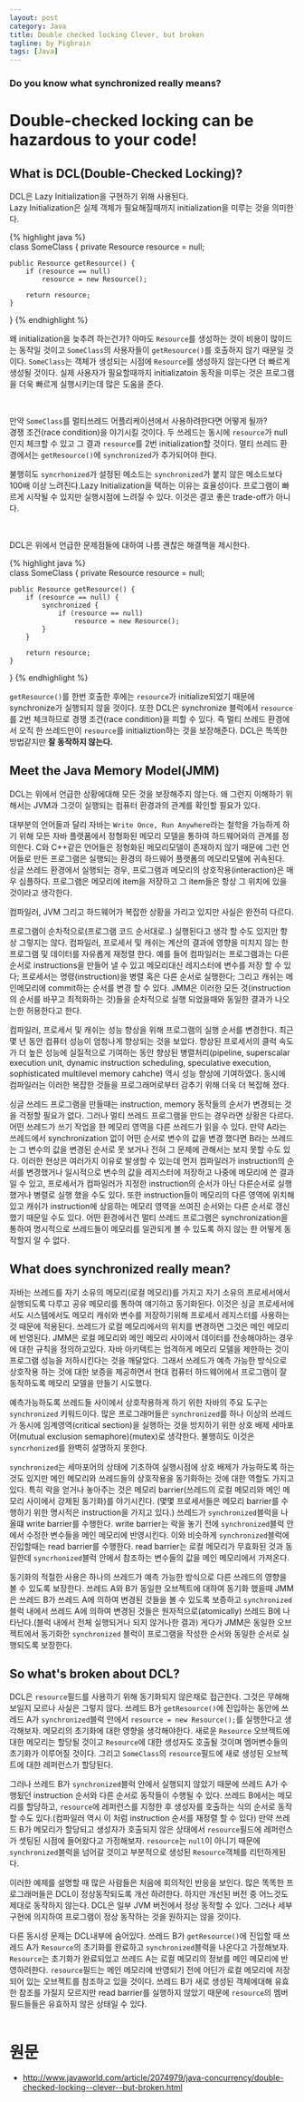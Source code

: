 ```yaml
---
layout: post
category: Java
title: Double checked locking Clever, but broken  
tagline: by Pigbrain
tags: [Java]
---
```


<!--more-->
  
### Do you know what synchronized really means?
  
# Double-checked locking can be hazardous to your code!  
  
## What is DCL(Double-Checked Locking)?  
DCL은 Lazy Initialization을 구현하기 위해 사용된다.  
Lazy Initialization은 실제 객체가 필요해질때까지 initialization을 미루는 것을 의미한다.  
  
{% highlight java %}  
class SomeClass {
	private Resource resource = null;

	public Resource getResource() {
		if (resource == null)
			resource = new Resource();

		return resource;
	}
}
{% endhighlight %}  
  
왜 initialization을 늦추려 하는건가? 아마도 `Resource`를 생성하는 것이 비용이 많이드는 동작일 것이고  `SomeClass`의 사용자들이 `getResource()`를 호출하지 않기 때문일 것이다. `SomeClass`는 객체가 생성되는 시점에 `Resource`를 생성하지 않는다면 더 빠르게 생성될 것이다. 실제 사용자가 필요할때까지 initializatoin 동작을 미루는 것은 프로그램을 더욱 빠르게 실행시키는데 많은 도움을 준다.  
  
<br>  
  
만약 `SomeClass`를 멀티쓰레드 어플리케이션에서 사용하려한다면 어떻게 될까?  
경쟁 조건(race condition)을 야기시킬 것이다. 두 쓰레드는 동시에 `resource`가 null인지 체크할 수 있고 그 결과 `resource`를 2번 initialization할 것이다. 멀티 쓰레드 환경에서는 `getResource()`에 `synchronized`가 추가되어야 한다.  
  
불행히도 `syncrhonized`가 설정된 메소드는 `synchronized`가 붙지 않은 메소드보다 100배 이상 느려진다.Lazy Initialization을 택하는 이유는 효율성이다. 프로그램이 빠르게 시작될 수 있지만 실행시점에 느려질 수 있다. 이것은 결코 좋은 trade-off가 아니다.  
  
<br>  
  
DCL은 위에서 언급한 문제점들에 대하여 나름 괜찮은 해결책을 제시한다.  
  
{% highlight java %}  
class SomeClass {
	private Resource resource = null;

	public Resource getResource() {
		if (resource == null) {
			synchronized {
				if (resource == null) 
					resource = new Resource();
			}
		}

		return resource;
	}
}
{% endhighlight %}  
  
`getResource()`를 한번 호출한 후에는 `resource`가 initialize되었기 때문에 synchronize가 실행되지 않을 것이다. 또한 DCL은 synchronize 블럭에서 `resource`를 2번 체크하므로 경쟁 조건(race condition)을 피할 수 있다. 즉 멀티 쓰레드 환경에서 오직 한 쓰레드만이 `resource`를 initializtion하는 것을 보장해준다. DCL은 똑똑한 방법같지만 **잘 동작하지 않는다.**  
  
## Meet the Java Memory Model(JMM)  
DCL는 위에서 언급한 상황에대해 모든 것을 보장해주지 않는다. 왜 그런지 이해하기 위해서는 JVM과 그것이 실행되는 컴퓨터 환경과의 관계를 확인할 필요가 있다.  
  
대부분의 언어들과 달리 자바는 `Write Once, Run Anywhere`라는 철학을 가능하게 하기 위해 모든 자바 플랫폼에서 정형화된 메모리 모델을 통하여 하드웨어와의 관계를 정의한다. C와 C++같은 언어들은 정형화된 메모리모델이 존재하지 않기 때문에 그런 언어들로 만든 프로그램은 실행되는 환경의 하드웨어 플랫폼의 메모리모델에 귀속된다.    
싱글 쓰레드 환경에서 실행되는 경우, 프로그램과 메모리의 상호작용(interaction)은 매우 심플하다. 프로그램은 메모리에 item을 저장하고 그 item들은 항상 그 위치에 있을 것이라고 생각한다.  

컴파일러, JVM 그리고 하드웨어가 복잡한 상황을 가리고 있지만 사실은 완전히 다르다.  
  
프로그램이 순차적으로(프로그램 코드 순서대로..) 실행된다고 생각 할 수도 있지만 항상 그렇지는 않다. 컴파일러, 프로세서 및 캐쉬는 계산의 결과에 영향을 미치지 않는 한 프로그램 및 데이터를 자유롭게 재정렬 한다. 예를 들어 컴파일러는 프로그램과는 다른 순서로 instructions을 만들어 낼 수 있고 메모리대신 레지스터에 변수를 저장 할 수 있다; 프로세서는 명령(instruction)을 병렬 혹은 다른 순서로 실행한다; 그리고 캐쉬는 메인메모리에 commit하는 순서를 변경 할 수 있다. JMM은 이러한 모든 것(instruction의 순서를 바꾸고 최적화하는 것)들을 순차적으로 실행 되었을때와 동일한 결과가 나오는한 허용한다고 한다.   
  
컴파일러, 프로세서 및 캐쉬는 성능 향상을 위해 프로그램의 실행 순서를 변경한다. 최근 몇 년 동안 컴퓨터 성능이 엄청나게 향상되는 것을 보았다. 향상된 프로세서의 클럭 속도가 더 높은 성능에 실질적으로 기여하는 동안 향상된 병렬처리(pipeline, superscalar execution unit, dynamic instruction scheduling, speculative execution, sophisticated multilevel memory cahche) 역시 성능 향상에 기여하였다. 동시에 컴파일러는 이러한 복잡한 것들을 프로그래머로부터 감추기 위해 더욱 더 복잡해 졌다. 
  
싱글 쓰레드 프로그램을 만들때는 instruction, memory 동작들의 순서가 변경되는 것을 걱정할 필요가 없다. 그러나 멀티 쓰레드 프로그램을 만드는 경우라면 상황은 다르다. 어떤 쓰레드가 쓰기 작업을 한 메모리 영역을 다른 쓰레드가 읽을 수 있다. 만약 A라는 쓰레드에서 synchronization 없이 어떤 순서로 변수의 값을 변경 했다면 B라는 쓰레드는 그 변수의 값을 변경된 순서로 못 보거나 전혀 그 문제에 관해서는 보지 못할 수도 있다. 이러한 현상은 여러가지 이유로 발생할 수 있는데 먼저 컴파일러가 instruction의 순서를 변경했거나 일시적으로 변수의 값을 레지스터에 저장하고 나중에 메모리에 쓴 결과일 수 있고, 프로세서가 컴파일러가 지정한 instruction의 순서가 아닌 다른순서로 실행 했거나 병렬로 실행 했을 수도 있다. 또한 instruction들이 메모리의 다른 영역에 위치해있고 캐쉬가 instruction에 상응하는 메모리 영역을  쓰여진 순서와는 다른 순서로 갱신했기 때문일 수도 있다. 어떤 환경에서건 멀티 쓰레드 프로그램은 synchronization을 통하여 명시적으로 쓰레드들이 메모리를 일관되게 볼 수 있도록 하지 않는 한 어떻게 동작할지 알 수 없다.  
  
  
## What does synchronized really mean?  
자바는 쓰레드를 자기 소유의 메모리(로컬 메모리)를 가지고 자기 소유의 프로세서에서 실행되도록 다루고 공유 메모리를 통하여 얘기하고 동기화된다. 이것은 싱글 프로세서에서도 시스템에서도 메모리 캐쉬와 변수를 저장하기위해 프로세서 레지스터를 사용하는 것 때문에 적용된다. 쓰레드가 로컬 메모리에서의 위치를 변경하면 그것은 메인 메모리에 반영된다. JMM은 로컬 메모리와 메인 메모리 사이에서 데이터를 전송해야하는 경우에 대한 규칙을 정의하고있다. 자바 아키텍트는 엄격하게 메모리 모델을 제한하는 것이 프로그램 성능을 저하시킨다는 것을 깨달았다. 그래서 쓰레드가 예측 가능한 방식으로 상호작용 하는 것에 대한 보증을 제공하면서 현대 컴퓨터 하드웨어에서 프로그램이 잘 동작하도록 메모리 모델을 만들기 시도했다.
  
예측가능하도록 쓰레드들 사이에서 상호작용하게 하기 위한 자바의 주요 도구는 `synchronized` 키워드이다. 많은 프로그래머들은 `synchronized`를 하나 이상의 쓰레드가 동시에 임계영역(critical section)을 실행하는 것을 방지하기 위한 상호 배제 세마포어(mutual exclusion semaphore)(mutex)로 생각한다. 불행히도 이것은 `syncrhonized`를 완벽히 설명하지 못한다. 
  
`synchronized`는 세마포어의 상태에 기초하여 실행시점에 상호 배제가 가능하도록 하는 것도 있지만 메인 메모리와 쓰레드들의 상호작용을 동기화하는 것에 대한 역할도 가지고 있다. 특히 락을 얻거나 놓아주는 것은 메모리 barrier(쓰레드의 로컬 메모리와 메인 메모리 사이에서 강제된 동기화)를 야기시킨다. (몇몇 프로세서들은 메모리 barrier를 수행하기 위한 명시적은 instruction을 가지고 있다.) 쓰레드가 `synchronized`블럭을 나올떄 write barrier를 수행한다. write barrier는 락을 놓기 전에 `synchronized`블럭 안에서 수정한 변수들을 메인 메모리에 반영시킨다. 이와 비슷하게 `synchronized`블럭에 진입할때는 read barrier를 수행한다. read barrier는 로컬 메모리가 무효화된 것과 동일한데 `syncrhonized`블럭 안에서 참조하는 변수들의 값을 메인 메모리에서 가져온다.
  
  
동기화의 적절한 사용은 하나의 쓰레드가 예측 가능한 방식으로 다른 쓰레드의 영향을 볼 수 있도록 보장한다. 쓰레드 A와 B가 동일한 오브젝트에 대하여 동기화 했을때 JMM은 쓰레드 B가 쓰레드 A에 의하여 변경된 것들을 볼 수 있도록 보증하고 `synchronized`블럭 내에서 쓰레드 A에 의하여 변경된 것들은 원자적으로(atomically) 쓰레드 B에 나타난다.(블럭 내에서 전체 실행되거나 되지 않거나한 결과) 게다가 JMM은 동일한 오브젝트에서 동기화한 `synchronized` 블럭이 프로그램을 작성한 순서와 동일한 순서로 실행되도록 보장한다.
  
  
## So what's broken about DCL?  
DCL은 `resource`필드를 사용하기 위해 동기화되지 않은채로 접근한다. 그것은 무해해 보일지 모르나 사실은 그렇지 않다. 쓰레드 B가 `getResource()`에 진입하는 동안에 쓰레드 A가 `synchronized`블럭 안에서 `resource = new Resource();`를 실행한다고 생각해보자. 메모리의 초기화에 대한 영향을 생각해야한다. 새로운 `Resource` 오브젝트에 대한 메모리는 할당될 것이고 `Resource`에 대한 생성자도 호출될 것이며 멤머변수들의 초기화가 이루어질 것이다. 그리고 `SomeClass`의 `resource`필드에 새로 생성된 오브젝트에 대한 레퍼런스가 할당된다.  
  
그러나 쓰레드 B가 `synchronized`블럭 안에서 실행되지 않았기 때문에 쓰레드 A가 수행됬던 instruction 순서와 다른 순서로 동작들이 수행될 수 있다. 쓰레드 B에서는 메모리를 할당하고, `resource`에 레퍼런스를 지정한 후 생성자를 호출하는 식의  순서로 동작할 수도 있다.(컴파일러 역시 이 처럼 instruction 순서를 재정렬 할 수 있다)  만약 쓰레드 B가 메모리가 할당되고 생성자가 호출되지 않은 상태에서 `resource`필드에 레퍼런스가 셋팅된 시점에 들어왔다고 가정해보자. `resource`는 `null`이 아니기 때문에 `synchronized`블럭을 넘어갈 것이고 부분적으로 생성된 `Resource`객체를 리턴하게된다.
  
이러한 예제를 설명할 때 많은 사람들은 처음에 회의적인 반응을 보인다. 많은 똑똑한 프로그래머들은 DCL이 정상동작되도록 개선 하려한다. 하지만 개선된 버전 중 어느것도 제대로 동작하지 않는다. DCL은 일부 JVM 버전에서 정상 동작할 수 있다. 그러나 세부 구현에 의지하여 프로그램이 정상 동작하는 것을 원하지는 않을 것이다.  
  
다른 동시성 문제는 DCL내부에 숨어있다. 쓰레드 B가 `getResource()`에 진입할 때 쓰레드 A가 `Resource`의 초기화를 완료하고 `synchronized`블럭을 나온다고 가정해보자. `Resource`는 초기화가 완료되었고 쓰레드 A는 로컬 메모리의 정보를 메인 메모리에 반영하려한다. `resource`필드는 메인 메모리에 반영되기 전에 어딘가 로컬 메모리에 저장되어 있는 오브젝트를 참조하고 있을 것이다. 쓰레드 B가 새로 생성된 객체에대해 유효한 참조를 가질지 모르지만 read barrier를 실행하지 않았기 때문에 `resource`의 멤버 필드들들은 유효하지 않은 상태일 수 있다.
  
<img src="/assets/themes/Snail/img/Java/DCL/broken.png" alt="">  
  
  
<br>  
  
# 원문  
* http://www.javaworld.com/article/2074979/java-concurrency/double-checked-locking--clever--but-broken.html  
